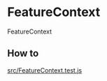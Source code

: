 # FeatureContext

FeatureContext

## How to

[src/FeatureContext.test.js](src/FeatureContext.test.js)
